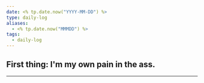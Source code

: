 ```yaml
---
date: <% tp.date.now("YYYY-MM-DD") %>
type: daily-log
aliases:
  - <% tp.date.now("MMMDD") %>
tags:
  - daily-log
---
```


## First thing: I'm my own pain in the ass.
---
